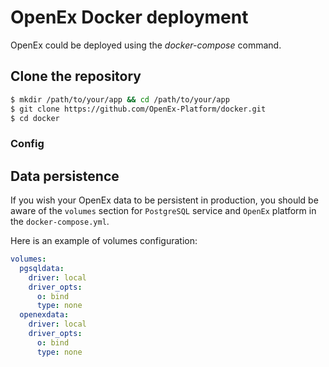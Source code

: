 # OpenEx Docker deployment

OpenEx could be deployed using the *docker-compose* command.

## Clone the repository

```bash
$ mkdir /path/to/your/app && cd /path/to/your/app
$ git clone https://github.com/OpenEx-Platform/docker.git
$ cd docker
```

### Config


## Data persistence

If you wish your OpenEx data to be persistent in production, you should be aware of the  `volumes` section for `PostgreSQL` service and `OpenEx` platform in the `docker-compose.yml`.

Here is an example of volumes configuration:

```yaml
volumes:
  pgsqldata:
    driver: local
    driver_opts:
      o: bind
      type: none
  openexdata:
    driver: local
    driver_opts:
      o: bind
      type: none
```
